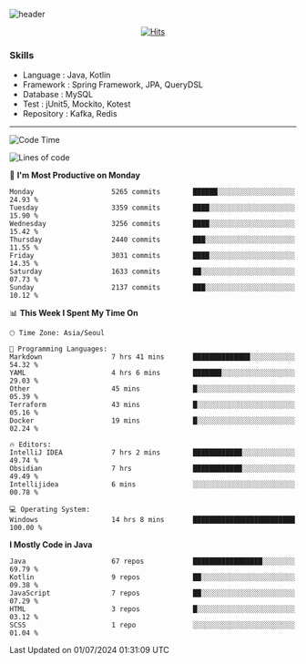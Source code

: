 <!-- Github Profile Readme로 프로필 꾸미기 : https://zzsza.github.io/development/2020/07/10/make-github-profile-readme/ -->

<!-- github theme -->
  <!-- 
    ![header](https://capsule-render.vercel.app/api?type=slice&color=e0f0e3&height=150&section=header&text=beasy&fontSize=45)
  -->
  ![header](https://capsule-render.vercel.app/api?type=soft&color=e0f0e3&height=150&section=header&text=Choi-YongSeok&fontSize=55&animation=twinkling)


<!-- hits count : https://hits.seeyoufarm.com/ -->
<div align=center>
    
  [![Hits](https://hits.seeyoufarm.com/api/count/incr/badge.svg?url=https%3A%2F%2Fgithub.com%2Fchoi-ys&count_bg=%2379C83D&title_bg=%23555555&icon=&icon_color=%23E7E7E7&title=hits&edge_flat=false)](https://hits.seeyoufarm.com)

</div>


<!-- Committed Top Lang -->
<div align=center>
</div>


### Skills
 - Language : Java, Kotlin
 - Framework : Spring Framework, JPA, QueryDSL
 - Database : MySQL
 - Test : jUnit5, Mockito, Kotest
 - Repository : Kafka, Redis

---

<!--START_SECTION:waka-->
![Code Time](http://img.shields.io/badge/Code%20Time-4%2C194%20hrs%2022%20mins-blue)

![Lines of code](https://img.shields.io/badge/From%20Hello%20World%20I%27ve%20Written-14.9%20million%20lines%20of%20code-blue)

📅 **I'm Most Productive on Monday** 

```text
Monday                   5265 commits        ██████░░░░░░░░░░░░░░░░░░░   24.93 % 
Tuesday                  3359 commits        ████░░░░░░░░░░░░░░░░░░░░░   15.90 % 
Wednesday                3256 commits        ████░░░░░░░░░░░░░░░░░░░░░   15.42 % 
Thursday                 2440 commits        ███░░░░░░░░░░░░░░░░░░░░░░   11.55 % 
Friday                   3031 commits        ████░░░░░░░░░░░░░░░░░░░░░   14.35 % 
Saturday                 1633 commits        ██░░░░░░░░░░░░░░░░░░░░░░░   07.73 % 
Sunday                   2137 commits        ███░░░░░░░░░░░░░░░░░░░░░░   10.12 % 
```


📊 **This Week I Spent My Time On** 

```text
🕑︎ Time Zone: Asia/Seoul

💬 Programming Languages: 
Markdown                 7 hrs 41 mins       ██████████████░░░░░░░░░░░   54.32 % 
YAML                     4 hrs 6 mins        ███████░░░░░░░░░░░░░░░░░░   29.03 % 
Other                    45 mins             █░░░░░░░░░░░░░░░░░░░░░░░░   05.39 % 
Terraform                43 mins             █░░░░░░░░░░░░░░░░░░░░░░░░   05.16 % 
Docker                   19 mins             █░░░░░░░░░░░░░░░░░░░░░░░░   02.24 % 

🔥 Editors: 
IntelliJ IDEA            7 hrs 2 mins        ████████████░░░░░░░░░░░░░   49.74 % 
Obsidian                 7 hrs               ████████████░░░░░░░░░░░░░   49.49 % 
Intellijidea             6 mins              ░░░░░░░░░░░░░░░░░░░░░░░░░   00.78 % 

💻 Operating System: 
Windows                  14 hrs 8 mins       █████████████████████████   100.00 % 
```

**I Mostly Code in Java** 

```text
Java                     67 repos            █████████████████░░░░░░░░   69.79 % 
Kotlin                   9 repos             ██░░░░░░░░░░░░░░░░░░░░░░░   09.38 % 
JavaScript               7 repos             ██░░░░░░░░░░░░░░░░░░░░░░░   07.29 % 
HTML                     3 repos             █░░░░░░░░░░░░░░░░░░░░░░░░   03.12 % 
SCSS                     1 repo              ░░░░░░░░░░░░░░░░░░░░░░░░░   01.04 % 
```




 Last Updated on 01/07/2024 01:31:09 UTC
<!--END_SECTION:waka-->

<!-- 
![footer](https://capsule-render.vercel.app/api?section=footer&type=slice&color=e0f0e3)
-->

